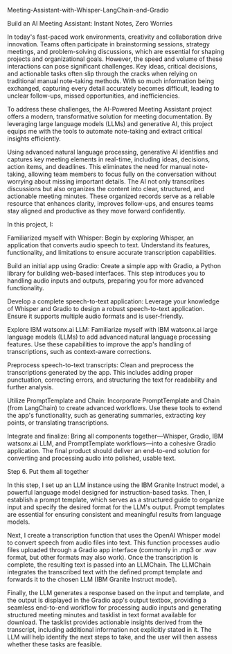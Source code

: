 Meeting-Assistant-with-Whisper-LangChain-and-Gradio

Build an AI Meeting Assistant: Instant Notes, Zero Worries

In today's fast-paced work environments, creativity and collaboration drive innovation. Teams often participate in brainstorming sessions, strategy meetings, and problem-solving discussions, which are essential for shaping projects and organizational goals. However, the speed and volume of these interactions can pose significant challenges. Key ideas, critical decisions, and actionable tasks often slip through the cracks when relying on traditional manual note-taking methods. With so much information being exchanged, capturing every detail accurately becomes difficult, leading to unclear follow-ups, missed opportunities, and inefficiencies.

To address these challenges, the AI-Powered Meeting Assistant project offers a modern, transformative solution for meeting documentation. By leveraging large language models (LLMs) and generative AI, this project equips me with the tools to automate note-taking and extract critical insights efficiently.

Using advanced natural language processing, generative AI identifies and captures key meeting elements in real-time, including ideas, decisions, action items, and deadlines. This eliminates the need for manual note-taking, allowing team members to focus fully on the conversation without worrying about missing important details. The AI not only transcribes discussions but also organizes the content into clear, structured, and actionable meeting minutes. These organized records serve as a reliable resource that enhances clarity, improves follow-ups, and ensures teams stay aligned and productive as they move forward confidently.




In this project, I:

Familiarized myself with Whisper: Begin by exploring Whisper, an application that converts audio speech to text. Understand its features, functionality, and limitations to ensure accurate transcription capabilities.

Build an initial app using Gradio: Create a simple app with Gradio, a Python library for building web-based interfaces. This step introduces you to handling audio inputs and outputs, preparing you for more advanced functionality.

Develop a complete speech-to-text application: Leverage your knowledge of Whisper and Gradio to design a robust speech-to-text application. Ensure it supports multiple audio formats and is user-friendly.

Explore IBM watsonx.ai LLM: Familiarize myself with IBM watsonx.ai large language models (LLMs) to add advanced natural language processing features. Use these capabilities to improve the app's handling of transcriptions, such as context-aware corrections.

Preprocess speech-to-text transcripts: Clean and preprocess the transcriptions generated by the app. This includes adding proper punctuation, correcting errors, and structuring the text for readability and further analysis.

Utilize PromptTemplate and Chain: Incorporate PromptTemplate and Chain (from LangChain) to create advanced workflows. Use these tools to extend the app's functionality, such as generating summaries, extracting key points, or translating transcriptions.

Integrate and finalize: Bring all components together—Whisper, Gradio, IBM watsonx.ai LLM, and PromptTemplate workflows—into a cohesive Gradio application. The final product should deliver an end-to-end solution for converting and processing audio into polished, usable text.


Step 6. Put them all together


In this step, I set up an LLM instance using the IBM Granite Instruct model, a powerful language model designed for instruction-based tasks. Then, I establish a prompt template, which serves as a structured guide to organize input and specify the desired format for the LLM's output. Prompt templates are essential for ensuring consistent and meaningful results from language models.

Next, I create a transcription function that uses the OpenAI Whisper model to convert speech from audio files into text. This function processes audio files uploaded through a Gradio app interface (commonly in .mp3 or .wav format, but other formats may also work). Once the transcription is complete, the resulting text is passed into an LLMChain. The LLMChain integrates the transcribed text with the defined prompt template and forwards it to the chosen LLM (IBM Granite Instruct model).

Finally, the LLM generates a response based on the input and template, and the output is displayed in the Gradio app's output textbox, providing a seamless end-to-end workflow for processing audio inputs and generating structured meeting minutes and tasklist in text format available for download. The tasklist provides actionable insights derived from the transcript, including additional information not explicitly stated in it. The LLM will help identify the next steps to take, and the user will then assess whether these tasks are feasible.

